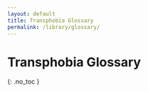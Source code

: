 ```yaml
---
layout: default
title: Transphobia Glossary
permalink: /library/glossary/
---
```


# Transphobia Glossary
{: .no_toc }
